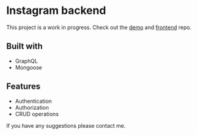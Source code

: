 # Instagram backend

This project is a work in progress. Check out the [demo](https://instagram-murtvz.vercel.app/) and [frontend](https://github.com/murtvz/instagram-client) repo.

## Built with

- GraphQL
- Mongoose

## Features

- Authentication
- Authorization
- CRUD operations

If you have any suggestions please contact me.
